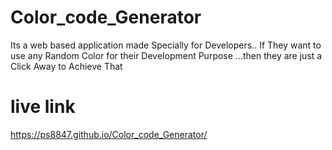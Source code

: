 # Color_code_Generator

Its a web based application made Specially for Developers.. If They want to use any Random Color for their Development Purpose ...then they are just a Click Away to Achieve That


# live link

https://ps8847.github.io/Color_code_Generator/
